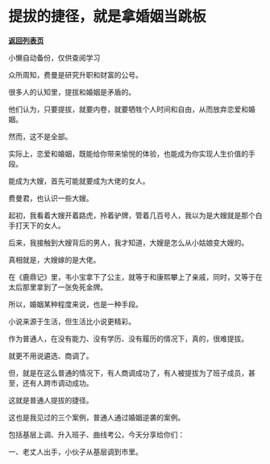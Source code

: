 # 提拔的捷径，就是拿婚姻当跳板

[**返回列表页**](/gzh/费曼的小茶馆)

小懒自动备份，仅供查阅学习

众所周知，费曼是研究升职和财富的公号。

  

很多人的认知里，提拔和婚姻是矛盾的。

  

他们认为，只要提拔，就要内卷，就要牺牲个人时间和自由，从而放弃恋爱和婚姻。

  

然而，这不是全部。

  

实际上，恋爱和婚姻，既能给你带来愉悦的体验，也能成为你实现人生价值的手段。

  

能成为大嫂，首先可能就要成为大佬的女人。

  

费曼君，也认识一些大嫂。

  

起初，我看着大嫂开着路虎，拎着驴牌，管着几百号人，我以为是大嫂就是那个白手打天下的女人。

  

后来，我接触到大嫂背后的男人，我才知道，大嫂是怎么从小姑娘变大嫂的。

  

真相就是，大嫂嫁的是大佬。

  

在《鹿鼎记》里，韦小宝拿下了公主，就等于和康熙攀上了亲戚，同时，又等于在太后那里拿到了一张免死金牌。

  

所以，婚姻某种程度来说，也是一种手段。

  

小说来源于生活，但生活比小说更精彩。

  

作为普通人，在没有能力、没有学历、没有履历的情况下，真的，很难提拔。

  

就更不用说遴选、商调了。

  

但，就是在这么普通的情况下，有人商调成功了，有人被提拔为了班子成员，甚至，还有人跨市调动成功。

  

这就是普通人提拔的捷径。

  

这也是我见过的三个案例，普通人通过婚姻逆袭的案例。

  

包括基层上调、升入班子、曲线考公，今天分享给你们：

  

一、老丈人出手，小伙子从基层调到市里。

